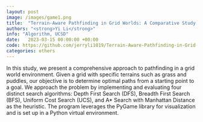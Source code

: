 ```yaml
---
layout: post
image: /images/game1.png
title:  "Terrain-Aware Pathfinding in Grid Worlds: A Comparative Study of Search Algorithms and Thematic Test Cases"
authors: "<strong>Yi Li</strong>"
info: "Algorithm, UCSD"
date:   2023-03-15 00:00:00 +00:00
code: https://github.com/jerryli1019/Terrain-Aware-Pathfinding-in-Grid-Worlds
categories: others
---
```

In this study, we present a comprehensive approach to pathfinding in a grid world environment. Given a grid with specific terrains such as grass and puddles, our objective is to determine optimal paths from a starting point to a goal. We approach the problem by implementing and evaluating four distinct search algorithms: Depth First Search (DFS), Breadth First Search (BFS), Uniform Cost Search (UCS), and A* Search with Manhattan Distance as the heuristic. The program leverages the PyGame library for visualization and is set up in a Python virtual environment.
